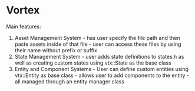 # Vortex

Main features:
  1. Asset Management System
    - has user specify the file path and then paste assets inside of that file
    - user can access these files by using their name without prefix or suffix
  2. State Management System
    - user adds state definitions to states.h as well as creating custom states using vtx::State as the base class
  3. Entity and Component Systems
    - User can define custom entities using vtx::Entity as base class
    - allows user to add components to the entity
    - all managed through an entity manager class
